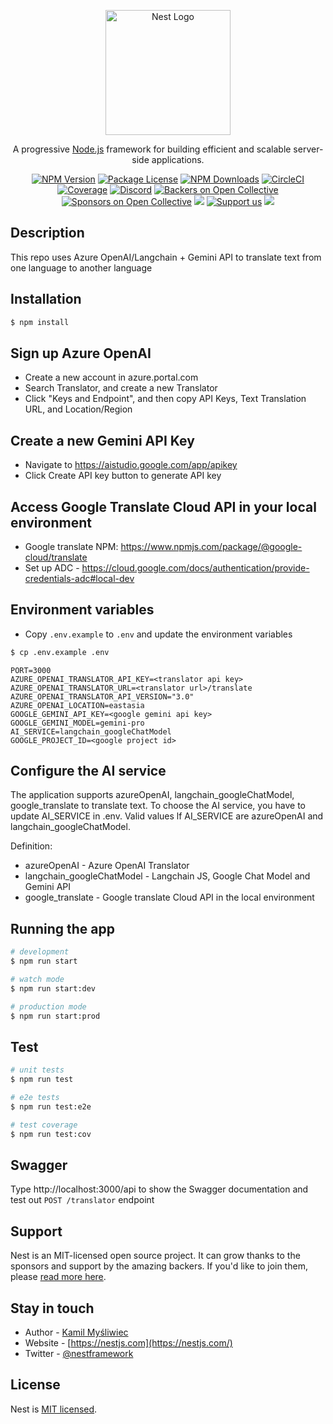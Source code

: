 <p align="center">
  <a href="http://nestjs.com/" target="blank"><img src="https://nestjs.com/img/logo-small.svg" width="200" alt="Nest Logo" /></a>
</p>

[circleci-image]: https://img.shields.io/circleci/build/github/nestjs/nest/master?token=abc123def456
[circleci-url]: https://circleci.com/gh/nestjs/nest

  <p align="center">A progressive <a href="http://nodejs.org" target="_blank">Node.js</a> framework for building efficient and scalable server-side applications.</p>
    <p align="center">
<a href="https://www.npmjs.com/~nestjscore" target="_blank"><img src="https://img.shields.io/npm/v/@nestjs/core.svg" alt="NPM Version" /></a>
<a href="https://www.npmjs.com/~nestjscore" target="_blank"><img src="https://img.shields.io/npm/l/@nestjs/core.svg" alt="Package License" /></a>
<a href="https://www.npmjs.com/~nestjscore" target="_blank"><img src="https://img.shields.io/npm/dm/@nestjs/common.svg" alt="NPM Downloads" /></a>
<a href="https://circleci.com/gh/nestjs/nest" target="_blank"><img src="https://img.shields.io/circleci/build/github/nestjs/nest/master" alt="CircleCI" /></a>
<a href="https://coveralls.io/github/nestjs/nest?branch=master" target="_blank"><img src="https://coveralls.io/repos/github/nestjs/nest/badge.svg?branch=master#9" alt="Coverage" /></a>
<a href="https://discord.gg/G7Qnnhy" target="_blank"><img src="https://img.shields.io/badge/discord-online-brightgreen.svg" alt="Discord"/></a>
<a href="https://opencollective.com/nest#backer" target="_blank"><img src="https://opencollective.com/nest/backers/badge.svg" alt="Backers on Open Collective" /></a>
<a href="https://opencollective.com/nest#sponsor" target="_blank"><img src="https://opencollective.com/nest/sponsors/badge.svg" alt="Sponsors on Open Collective" /></a>
  <a href="https://paypal.me/kamilmysliwiec" target="_blank"><img src="https://img.shields.io/badge/Donate-PayPal-ff3f59.svg"/></a>
    <a href="https://opencollective.com/nest#sponsor"  target="_blank"><img src="https://img.shields.io/badge/Support%20us-Open%20Collective-41B883.svg" alt="Support us"></a>
  <a href="https://twitter.com/nestframework" target="_blank"><img src="https://img.shields.io/twitter/follow/nestframework.svg?style=social&label=Follow"></a>
</p>
  <!--[![Backers on Open Collective](https://opencollective.com/nest/backers/badge.svg)](https://opencollective.com/nest#backer)
  [![Sponsors on Open Collective](https://opencollective.com/nest/sponsors/badge.svg)](https://opencollective.com/nest#sponsor)-->

## Description

This repo uses Azure OpenAI/Langchain + Gemini API to translate text from one language to another language

## Installation

```bash
$ npm install
```

## Sign up Azure OpenAI

- Create a new account in azure.portal.com
- Search Translator, and create a new Translator
- Click "Keys and Endpoint", and then copy API Keys, Text Translation URL, and Location/Region

## Create a new Gemini API Key

- Navigate to https://aistudio.google.com/app/apikey
- Click Create API key button to generate API key

## Access Google Translate Cloud API in your local environment

- Google translate NPM: https://www.npmjs.com/package/@google-cloud/translate
- Set up ADC - https://cloud.google.com/docs/authentication/provide-credentials-adc#local-dev

## Environment variables

- Copy `.env.example` to `.env` and update the environment variables

```bash
$ cp .env.example .env
```

```
PORT=3000
AZURE_OPENAI_TRANSLATOR_API_KEY=<translator api key>
AZURE_OPENAI_TRANSLATOR_URL=<translator url>/translate
AZURE_OPENAI_TRANSLATOR_API_VERSION="3.0"
AZURE_OPENAI_LOCATION=eastasia
GOOGLE_GEMINI_API_KEY=<google gemini api key>
GOOGLE_GEMINI_MODEL=gemini-pro
AI_SERVICE=langchain_googleChatModel
GOOGLE_PROJECT_ID=<google project id>
```

## Configure the AI service

The application supports azureOpenAI, langchain_googleChatModel, google_translate to translate text. To choose the AI service, you have to update AI_SERVICE in .env. Valid values lf AI_SERVICE are azureOpenAI and langchain_googleChatModel.

Definition:

- azureOpenAI - Azure OpenAI Translator
- langchain_googleChatModel - Langchain JS, Google Chat Model and Gemini API
- google_translate - Google translate Cloud API in the local environment

## Running the app

```bash
# development
$ npm run start

# watch mode
$ npm run start:dev

# production mode
$ npm run start:prod
```

## Test

```bash
# unit tests
$ npm run test

# e2e tests
$ npm run test:e2e

# test coverage
$ npm run test:cov
```

## Swagger

Type http://localhost:3000/api to show the Swagger documentation and test out `POST /translator` endpoint

## Support

Nest is an MIT-licensed open source project. It can grow thanks to the sponsors and support by the amazing backers. If you'd like to join them, please [read more here](https://docs.nestjs.com/support).

## Stay in touch

- Author - [Kamil Myśliwiec](https://kamilmysliwiec.com)
- Website - [https://nestjs.com](https://nestjs.com/)
- Twitter - [@nestframework](https://twitter.com/nestframework)

## License

Nest is [MIT licensed](LICENSE).

